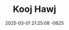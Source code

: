 ---
layout: cast
date: 2025-03-01 21:25:08 -0625
categories: actor

# Site Attributes
title: "Kooj Hawj"
permalink: "/cast/Kooj_Hawj"

# Actor/Actress Attributes
thumbnail: "/assets/cast_thumbnails/Kooj Hawj.jpeg"
---